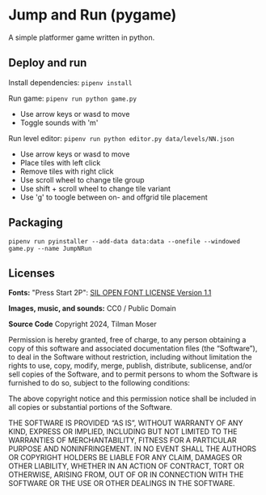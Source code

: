 # Jump and Run (pygame)

A simple platformer game written in python.


## Deploy and run

Install dependencies: `pipenv install`

Run game: `pipenv run python game.py`
- Use arrow keys or wasd to move
- Toggle sounds with 'm'

Run level editor:  `pipenv run python editor.py data/levels/NN.json`
- Use arrow keys or wasd to move
- Place tiles with left click
- Remove tiles with right click
- Use scroll wheel to change tile group
- Use shift + scroll wheel to change tile variant
- Use 'g' to toogle between on- and offgrid tile placement

## Packaging

`pipenv run pyinstaller --add-data data:data --onefile --windowed game.py --name JumpNRun`

## Licenses

**Fonts:**
"Press Start 2P": [SIL OPEN FONT LICENSE Version 1.1](./data/fonts/press-start-2p-LICENSE.txt) 

**Images, music, and sounds:**
CC0 / Public Domain

**Source Code**
Copyright 2024, Tilman Moser

Permission is hereby granted, free of charge, to any person obtaining a copy of this software and associated documentation files (the “Software”), to deal in the Software without restriction, including without limitation the rights to use, copy, modify, merge, publish, distribute, sublicense, and/or sell copies of the Software, and to permit persons to whom the Software is furnished to do so, subject to the following conditions:

The above copyright notice and this permission notice shall be included in all copies or substantial portions of the Software.

THE SOFTWARE IS PROVIDED “AS IS”, WITHOUT WARRANTY OF ANY KIND, EXPRESS OR IMPLIED, INCLUDING BUT NOT LIMITED TO THE WARRANTIES OF MERCHANTABILITY, FITNESS FOR A PARTICULAR PURPOSE AND NONINFRINGEMENT. IN NO EVENT SHALL THE AUTHORS OR COPYRIGHT HOLDERS BE LIABLE FOR ANY CLAIM, DAMAGES OR OTHER LIABILITY, WHETHER IN AN ACTION OF CONTRACT, TORT OR OTHERWISE, ARISING FROM, OUT OF OR IN CONNECTION WITH THE SOFTWARE OR THE USE OR OTHER DEALINGS IN THE SOFTWARE.
